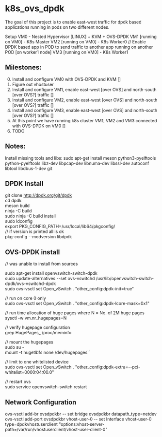 # k8s_ovs_dpdk
The goal of this project is to enable east-west traffic for dpdk based applications running in pods on two different nodes.

Setup
VM0 - Nested Hypervisor [LINUX] + KVM + OVS-DPDK
VM1 [running on VM0] - K8s Master
VM2 [running on VM0] - K8s Worker0 // Enable DPDK based app in POD to send traffic to another app running on another POD [on worker1 node]
VM3 [running on VM0] - K8s Worker1


Milestones:
-----------

0. Install and configure VM0 with OVS-DPDK and KVM []
1. Figure out vhostuser
1. Install and configure VM1, enable east-west [over OVS] and north-south [over OVS?] traffic []
2. Install and configure VM2, enable east-west [over OVS] and north-south [over OVS?] traffic []
3. Install and configure VM3, enable east-west [over OVS] and north-south [over OVS?] traffic []
4. At this point we have running k8s cluster VM1, VM2 and VM3 connected with OVS-DPDK on VM0  []
5. TODO


Notes:
------

Install missing tools and libs:
sudo apt-get install meson python3-pyelftools python-pyelftools libz-dev libpcap-dev libnuma-dev libssl-dev autoconf libtool libdbus-1-dev git



DPDK Install
------------

git clone http://dpdk.org/git/dpdk \
cd dpdk \
meson build \
ninja -C build \
sudo ninja -C build install \
sudo ldconfig \
export PKG_CONFIG_PATH=/usr/local/lib64/pkgconfig/ \
// if version is printed all is ok \
pkg-config --modversion libdpdk




OVS-DPDK install
----------------

// was unable to install from sources

sudo apt-get install openvswitch-switch-dpdk \
sudo update-alternatives --set ovs-vswitchd /usr/lib/openvswitch-switch-dpdk/ovs-vswitchd-dpdk \
sudo ovs-vsctl set Open_vSwitch . "other_config:dpdk-init=true"

// run on core 0 only \
sudo ovs-vsctl set Open_vSwitch . "other_config:dpdk-lcore-mask=0x1"

// run time allocation of huge pages where N = No. of 2M huge pages \
sysctl -w vm.nr_hugepages=N

// verify hugepage configuration \
grep HugePages_ /proc/meminfo

// mount the hugepages \
sudo su - \
mount -t hugetlbfs none /dev/hugepages``

// limit to one whitelisted device \
sudo ovs-vsctl set Open_vSwitch . "other_config:dpdk-extra=--pci-whitelist=0000:04:00.0"

// restart ovs \
sudo service openvswitch-switch restart



Network Configuration
---------------------

ovs-vsctl add-br ovsdpdkbr -- set bridge ovsdpdkbr datapath_type=netdev \
ovs-vsctl add-port ovsdpdkbr vhost-user-0 -- set Interface vhost-user-0 type=dpdkvhostuserclient "options:vhost-server-path=/var/run/vhostuserclient/vhost-user-client-0"
